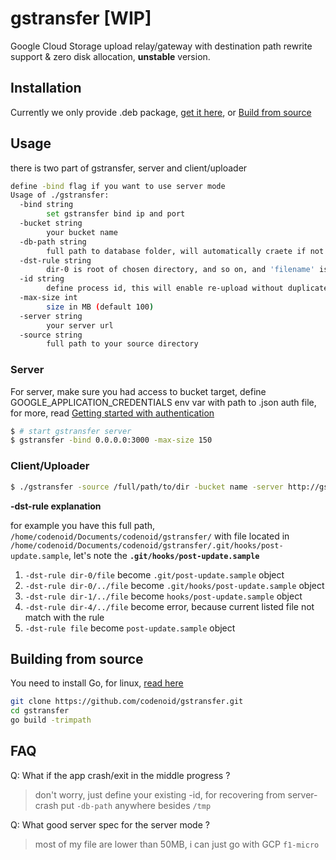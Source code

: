 # gstransfer [WIP]

Google Cloud Storage upload relay/gateway with destination path rewrite support & zero disk allocation, **unstable** version.

## Installation

Currently we only provide .deb package, [get it here](https://github.com/codenoid/gstransfer/releases), or [Build from source](#building-from-source)

## Usage

there is two part of gstransfer, server and client/uploader

```bash
define -bind flag if you want to use server mode
Usage of ./gstransfer:
  -bind string
    	set gstransfer bind ip and port
  -bucket string
    	your bucket name
  -db-path string
    	full path to database folder, will automatically craete if not exist (default "/tmp/gstransfer")
  -dst-rule string
    	dir-0 is root of chosen directory, and so on, and 'filename' is your file original filename, you can add custom prefix (default "dir-0/.../filename")
  -id string
    	define process id, this will enable re-upload without duplicate file on app crash
  -max-size int
    	size in MB (default 100)
  -server string
    	your server url
  -source string
    	full path to your source directory
```

### Server

For server, make sure you had access to bucket target, define GOOGLE_APPLICATION_CREDENTIALS env var with path to .json auth file, for more, read [Getting started with authentication](https://cloud.google.com/docs/authentication/getting-started)

```bash
$ # start gstransfer server
$ gstransfer -bind 0.0.0.0:3000 -max-size 150
```

### Client/Uploader

```bash
$ ./gstransfer -source /full/path/to/dir -bucket name -server http://gstorage-server:8003 -id test-1 -dst-rule dir-0/../file
```

**-dst-rule explanation**

for example you have this full path, `/home/codenoid/Documents/codenoid/gstransfer/` with file located in `/home/codenoid/Documents/codenoid/gstransfer/.git/hooks/post-update.sample`, let's note the **`.git/hooks/post-update.sample`**

1. `-dst-rule dir-0/file` become `.git/post-update.sample` object
2. `-dst-rule dir-0/../file` become `.git/hooks/post-update.sample` object
3. `-dst-rule dir-1/../file` become `hooks/post-update.sample` object
4. `-dst-rule dir-4/../file` become error, because current listed file not match with the rule
5. `-dst-rule file` become `post-update.sample` object

## Building from source

You need to install Go, for linux, [read here](https://codenoid.github.io/posts/cara-install-golang-di-linux/)

```bash
git clone https://github.com/codenoid/gstransfer.git
cd gstransfer
go build -trimpath
```

## FAQ

Q: What if the app crash/exit in the middle progress ?
> don't worry, just define your existing -id, for recovering from server-crash put `-db-path` anywhere besides `/tmp`

Q: What good server spec for the server mode ?
> most of my file are lower than 50MB, i can just go with GCP `f1-micro`
